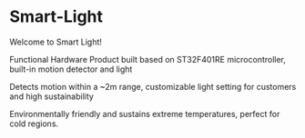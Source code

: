 # Smart-Light

Welcome to Smart Light!

Functional Hardware Product built based on ST32F401RE microcontroller, built-in motion detector and light

Detects motion within a ~2m range, customizable light setting for customers and high sustainability

Environmentally friendly and sustains extreme temperatures, perfect for cold regions.
